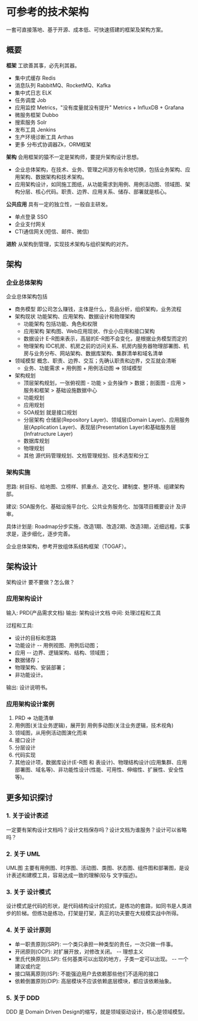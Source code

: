 # 可参考的技术架构

一套可直接落地、基于开源、成本低、可快速搭建的框架及架构方案。

## 概要

**框架** 工欲善其事，必先利其器。

* 集中式缓存 Redis
* 消息队列 RabbitMQ、RocketMQ、Kafka
* 集中式日志 ELK
* 任务调度 Job
* 应用监控 Metrics，"没有度量就没有提升" Metrics + InfluxDB + Grafana
* 微服务框架 Dubbo
* 搜索服务 Solr
* 发布工具 Jenkins
* 生产环境诊断工具 Arthas
* 更多 分布式协调器Zk，ORM框架

**架构** 会用框架的猿不一定是架构师，要提升架构设计思想。

* 企业总体架构，在技术、业务、管理之间游刃有余地切换，包括业务架构、应用架构、数据架构和技术架构。
* 应用架构设计，如同施工图纸，从功能需求到用例、用例活动图、领域图、架构分层、核心代码。职责、边界、应用关系、储存、部署就是核心。

**公共应用** 具有一定的独立性，一般自主研发。

* 单点登录 SSO
* 企业支付网关
* CTI通信网关(短信、邮件、微信)

**进阶** 从架构到管理，实现技术架构与组织架构的对齐。

## 架构

### 企业总体架构

企业总体架构包括

* 商务模型 即公司怎么赚钱，主体是什么，竞品分析，组织架构，业务流程
* 架构现状 功能架构、应用架构、数据设计和物理架构
  * 功能架构 包括功能、角色和权限
  * 应用架构 架构图、Web应用现状、作业小应用和接口架构
  * 数据设计 E-R图来表示，高层的E-R图不会变化，是根据业务模型而定的
  * 物理架构 IDC机房、机房之前的访问关系、机房内服务器物理部署图、机房与业务分布、网站架构、数据库架构、集群清单和域名清单
* 领域模型 概念、职责、边界、交互；先确认职责和边界，交互就会清晰
  * 业务、功能需求 + 用例图 + 用例活动图  => 领域模型
* 架构规划
  * 顶层架构规划，一张俯视图 - 功能 > 业务操作 > 数据；剖面图 - 应用 > 服务和框架 > 基础设施数据中心
  * 功能规划
  * 应用规划
  * SOA规划 就是接口规划
  * 分层架构 仓储层(Repository Layer)、领域层(Domain Layer)、应用服务层(Application Layer)、表现层(Presentation Layer)和基础服务层(Infratructure Layer)
  * 数据库规划
  * 物理规划
  * 其他 源代码管理规划、文档管理规划、技术选型和分工

### 架构实施

思路: 树目标、给地图、立榜样、抓重点、造文化、建制度、整环境、组建架构部。

建议: SOA服务化、基础设施平台化、公共业务服务化、加强项目概要设计 及评审。

具体计划是: Roadmap分步实施，改造1期、改造2期、改造3期，近细远粗，实事求是，逐步细化，逐步完善。

企业总体架构，参考开放组体系结构框架（TOGAF）。

## 架构设计

架构设计 要不要做？怎么做？

### 应用架构设计

输入: PRD(产品需求文档)
输出: 架构设计文档
中间: 处理过程和工具

过程和工具:

* 设计的目标和思路
* 功能设计 -- 用例视图、用例后动图；
* 应用 -- 边界、逻辑架构、结构、领域图；
* 数据储存；
* 物理架构、安装部署；
* 非功能设计。

输出: 设计说明书。

### 应用架构设计案例

1. PRD => 功能清单
2. 用例图(关注业务逻辑)，展开到 用例多动图(关注业务逻辑，技术视角)
3. 领域图，从用例活动图演化而来
4. 接口设计
5. 分层设计
6. 代码实现
7. 其他设计项，数据库设计(E-R图 和 表设计)、物理结构设计(应用集群、应用部署图、域名等)、非功能性设计(性能、可用性、伸缩性、扩展性、安全性等)。

## 更多知识探讨

### 1. 关于设计表述

一定要有架构设计文档吗？设计文档保存吗？设计文档为谁服务？设计可以省略吗？

### 2. 关于 UML

UML图 主要有用例图、时序图、活动图、类图、状态图、组件图和部署图，是设计表述和建模工具，容易达成一致的理解(较与 文字描述)。

### 3. 关于 设计模式

设计模式是代码的形状，是代码结构设计的招式，是练功的套路，如同书是人类进步的阶梯。但练功是练功，打架是打架，真正的功夫要在大规模实战中所得。

### 4. 关于 设计原则

* 单一职责原则(SRP): 一个类只承担一种类型的责任，一次只做一件事。
* 开闭原则(OCP): 对扩展开放，对修改关闭。 -- 理想主义
* 里氏代换原则(LSP): 任何基类可以出现的地方，子类一定可以出现。 -- 一个建议或约定
* 接口隔离原则(ISP): 不能强迫用户去依赖那些他们不适用的接口
* 依赖倒置原则(DIP): 高层模块不应该依赖底层模块，都应该依赖抽象。

### 5. 关于 DDD

DDD 是 Domain Driven Design的缩写，就是领域驱动设计，核心是领域模型。
